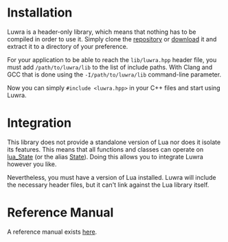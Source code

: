 # Installation
Luwra is a header-only library, which means that nothing has to be compiled in order to use it.
Simply clone the [repository][luwra-repo] or
[download][luwra-download] it and extract it to a directory
of your preference.

For your application to be able to reach the `lib/luwra.hpp` header file, you must add
`/path/to/luwra/lib` to the list of include paths. With Clang and GCC that is done using the
`-I/path/to/luwra/lib` command-line parameter.

Now you can simply `#include <luwra.hpp>` in your C++ files and start using Luwra.

# Integration
This library does not provide a standalone version of Lua nor does it isolate its features. This
means that all functions and classes can operate on [lua_State][lua-state] (or the alias
[State][luwra-state]). Doing this allows you to integrate Luwra however you like.

Nevertheless, you must have a version of Lua installed. Luwra will include the necessary header
files, but it can't link against the Lua library itself.

# Reference Manual
A reference manual exists [here][luwra-refmanual].

[lua-state]: http://www.lua.org/manual/5.3/manual.html#lua_State
[luwra-repo]: https://github.com/vapourismo/luwra
[luwra-download]: https://github.com/vapourismo/luwra/archive/master.zip
[luwra-refmanual]: /reference/namespaceluwra.html
[luwra-state]: /reference/namespaceluwra.html#a2c037b44385367826eb4e931b5b8197d

